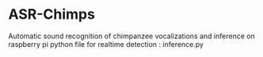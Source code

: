 # ASR-Chimps
Automatic sound recognition of chimpanzee vocalizations and inference on raspberry pi
 python file for realtime detection : inference.py
